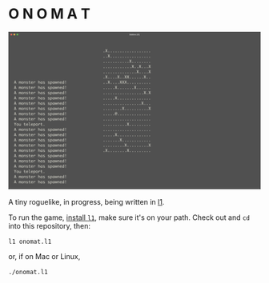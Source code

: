 # O N O M A T

<img src="/screenshot.png" width="600">

A tiny roguelike, in progress, being written in
[l1](https://github.com/eigenhombre/l1/).

To run the game, [install
`l1`](https://github.com/eigenhombre/l1/#setup), make sure it's on
your path.  Check out and `cd` into this repository, then:

    l1 onomat.l1

or, if on Mac or Linux,

    ./onomat.l1
